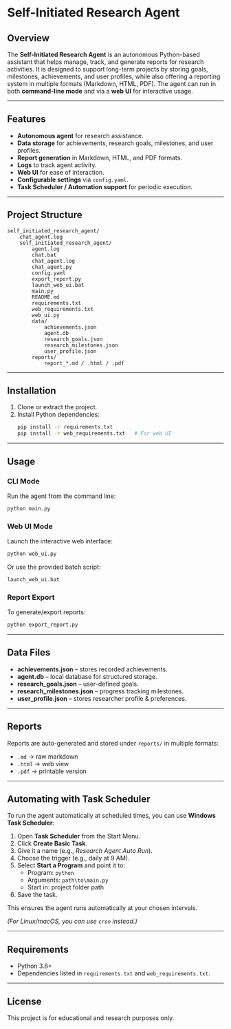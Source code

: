 # Self-Initiated Research Agent

## Overview
The **Self-Initiated Research Agent** is an autonomous Python-based assistant that helps manage, track, and generate reports for research activities. It is designed to support long-term projects by storing goals, milestones, achievements, and user profiles, while also offering a reporting system in multiple formats (Markdown, HTML, PDF). The agent can run in both **command-line mode** and via a **web UI** for interactive usage.

---

## Features
- **Autonomous agent** for research assistance.
- **Data storage** for achievements, research goals, milestones, and user profiles.
- **Report generation** in Markdown, HTML, and PDF formats.
- **Logs** to track agent activity.
- **Web UI** for ease of interaction.
- **Configurable settings** via `config.yaml`.
- **Task Scheduler / Automation support** for periodic execution.

---

## Project Structure
```
self_initiated_research_agent/
    chat_agent.log
    self_initiated_research_agent/
        agent.log
        chat.bat
        chat_agent.log
        chat_agent.py
        config.yaml
        export_report.py
        launch_web_ui.bat
        main.py
        README.md
        requirements.txt
        web_requirements.txt
        web_ui.py
        data/
            achievements.json
            agent.db
            research_goals.json
            research_milestones.json
            user_profile.json
        reports/
            report_*.md / .html / .pdf
```

---

## Installation
1. Clone or extract the project.
2. Install Python dependencies:
   ```bash
   pip install -r requirements.txt
   pip install -r web_requirements.txt   # For web UI
   ```

---

## Usage

### CLI Mode
Run the agent from the command line:
```bash
python main.py
```

### Web UI Mode
Launch the interactive web interface:
```bash
python web_ui.py
```
Or use the provided batch script:
```bash
launch_web_ui.bat
```

### Report Export
To generate/export reports:
```bash
python export_report.py
```

---

## Data Files
- **achievements.json** – stores recorded achievements.
- **agent.db** – local database for structured storage.
- **research_goals.json** – user-defined goals.
- **research_milestones.json** – progress tracking milestones.
- **user_profile.json** – stores researcher profile & preferences.

---

## Reports
Reports are auto-generated and stored under `reports/` in multiple formats:
- `.md` → raw markdown
- `.html` → web view
- `.pdf` → printable version

---

## Automating with Task Scheduler

To run the agent automatically at scheduled times, you can use **Windows Task Scheduler**:

1. Open **Task Scheduler** from the Start Menu.
2. Click **Create Basic Task**.
3. Give it a name (e.g., *Research Agent Auto Run*).
4. Choose the trigger (e.g., daily at 9 AM).
5. Select **Start a Program** and point it to:
   - Program: `python`
   - Arguments: `path\to\main.py`
   - Start in: project folder path
6. Save the task.

This ensures the agent runs automatically at your chosen intervals.

*(For Linux/macOS, you can use `cron` instead.)*

---

## Requirements
- Python 3.8+
- Dependencies listed in `requirements.txt` and `web_requirements.txt`.

---

## License
This project is for educational and research purposes only.

